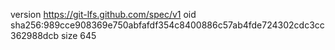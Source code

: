 version https://git-lfs.github.com/spec/v1
oid sha256:989cce908369e750abfafdf354c8400886c57ab4fde724302cdc3cc362988dcb
size 645
